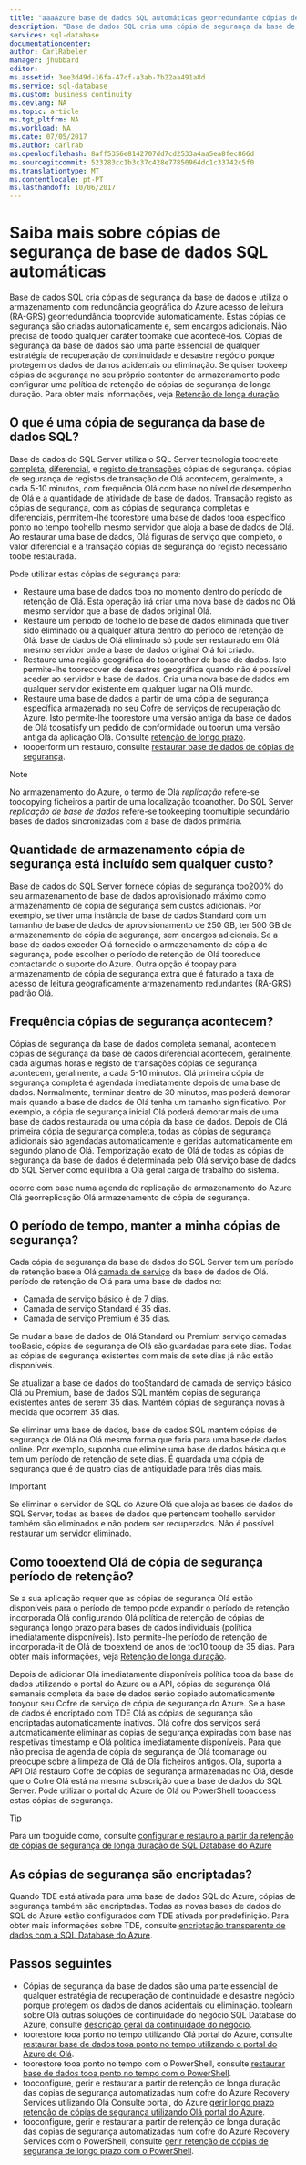 ```yaml
---
title: "aaaAzure base de dados SQL automáticas georredundante cópias de segurança | Microsoft Docs"
description: "Base de dados SQL cria uma cópia de segurança da base de dados local cada alguns minutos e utiliza o Azure armazenamento georredundante com acesso de leitura para a redundância geográfica automaticamente."
services: sql-database
documentationcenter: 
author: CarlRabeler
manager: jhubbard
editor: 
ms.assetid: 3ee3d49d-16fa-47cf-a3ab-7b22aa491a8d
ms.service: sql-database
ms.custom: business continuity
ms.devlang: NA
ms.topic: article
ms.tgt_pltfrm: NA
ms.workload: NA
ms.date: 07/05/2017
ms.author: carlrab
ms.openlocfilehash: 8aff5356e8142707dd7cd2533a4aa5ea8fec866d
ms.sourcegitcommit: 523283cc1b3c37c428e77850964dc1c33742c5f0
ms.translationtype: MT
ms.contentlocale: pt-PT
ms.lasthandoff: 10/06/2017
---
```

# <a name="learn-about-automatic-sql-database-backups"></a>Saiba mais sobre cópias de segurança de base de dados SQL automáticas

Base de dados SQL cria cópias de segurança da base de dados e utiliza o armazenamento com redundância geográfica do Azure acesso de leitura (RA-GRS) georredundância tooprovide automaticamente. Estas cópias de segurança são criadas automaticamente e, sem encargos adicionais. Não precisa de toodo qualquer caráter toomake que acontecê-los. Cópias de segurança da base de dados são uma parte essencial de qualquer estratégia de recuperação de continuidade e desastre negócio porque protegem os dados de danos acidentais ou eliminação. Se quiser tookeep cópias de segurança no seu próprio contentor de armazenamento pode configurar uma política de retenção de cópias de segurança de longa duração. Para obter mais informações, veja [Retenção de longa duração](sql-database-long-term-retention.md).

## <a name="what-is-a-sql-database-backup"></a>O que é uma cópia de segurança da base de dados SQL?

Base de dados do SQL Server utiliza o SQL Server tecnologia toocreate [completa](https://msdn.microsoft.com/library/ms186289.aspx), [diferencial](https://msdn.microsoft.com/library/ms175526.aspx), e [registo de transações](https://msdn.microsoft.com/library/ms191429.aspx) cópias de segurança. cópias de segurança de registos de transação de Olá acontecem, geralmente, a cada 5-10 minutos, com frequência Olá com base no nível de desempenho de Olá e a quantidade de atividade de base de dados. Transação registo as cópias de segurança, com as cópias de segurança completas e diferenciais, permitem-lhe toorestore uma base de dados tooa específico ponto no tempo toohello mesmo servidor que aloja a base de dados de Olá. Ao restaurar uma base de dados, Olá figuras de serviço que completo, o valor diferencial e a transação cópias de segurança do registo necessário toobe restaurada.


Pode utilizar estas cópias de segurança para:

* Restaure uma base de dados tooa no momento dentro do período de retenção de Olá. Esta operação irá criar uma nova base de dados no Olá mesmo servidor que a base de dados original Olá.
* Restaure um período de toohello de base de dados eliminada que tiver sido eliminado ou a qualquer altura dentro do período de retenção de Olá. base de dados de Olá eliminado só pode ser restaurado em Olá mesmo servidor onde a base de dados original Olá foi criado.
* Restaure uma região geográfica do tooanother de base de dados. Isto permite-lhe toorecover de desastres geográfica quando não é possível aceder ao servidor e base de dados. Cria uma nova base de dados em qualquer servidor existente em qualquer lugar na Olá mundo. 
* Restaure uma base de dados a partir de uma cópia de segurança específica armazenada no seu Cofre de serviços de recuperação do Azure. Isto permite-lhe toorestore uma versão antiga da base de dados de Olá toosatisfy um pedido de conformidade ou toorun uma versão antiga da aplicação Olá. Consulte [retenção de longo prazo](sql-database-long-term-retention.md).
* tooperform um restauro, consulte [restaurar base de dados de cópias de segurança](sql-database-recovery-using-backups.md).

> [!NOTE]
> No armazenamento do Azure, o termo de Olá *replicação* refere-se toocopying ficheiros a partir de uma localização tooanother. Do SQL Server *replicação de base de dados* refere-se tookeeping toomultiple secundário bases de dados sincronizadas com a base de dados primária. 
> 

## <a name="how-much-backup-storage-is-included-at-no-cost"></a>Quantidade de armazenamento cópia de segurança está incluído sem qualquer custo?
Base de dados do SQL Server fornece cópias de segurança too200% do seu armazenamento de base de dados aprovisionado máximo como armazenamento de cópia de segurança sem custos adicionais. Por exemplo, se tiver uma instância de base de dados Standard com um tamanho de base de dados de aprovisionamento de 250 GB, ter 500 GB de armazenamento de cópia de segurança, sem encargos adicionais. Se a base de dados exceder Olá fornecido o armazenamento de cópia de segurança, pode escolher o período de retenção de Olá tooreduce contactando o suporte do Azure. Outra opção é toopay para armazenamento de cópia de segurança extra que é faturado a taxa de acesso de leitura geograficamente armazenamento redundantes (RA-GRS) padrão Olá. 

## <a name="how-often-do-backups-happen"></a>Frequência cópias de segurança acontecem?
Cópias de segurança da base de dados completa semanal, acontecem cópias de segurança da base de dados diferencial acontecem, geralmente, cada algumas horas e registo de transações cópias de segurança acontecem, geralmente, a cada 5-10 minutos. Olá primeira cópia de segurança completa é agendada imediatamente depois de uma base de dados. Normalmente, terminar dentro de 30 minutos, mas poderá demorar mais quando a base de dados de Olá tenha um tamanho significativo. Por exemplo, a cópia de segurança inicial Olá poderá demorar mais de uma base de dados restaurada ou uma cópia da base de dados. Depois de Olá primeira cópia de segurança completa, todas as cópias de segurança adicionais são agendadas automaticamente e geridas automaticamente em segundo plano de Olá. Temporização exato de Olá de todas as cópias de segurança da base de dados é determinada pelo Olá serviço base de dados do SQL Server como equilibra a Olá geral carga de trabalho do sistema. 

ocorre com base numa agenda de replicação de armazenamento do Azure Olá georreplicação Olá armazenamento de cópia de segurança.

## <a name="how-long-do-you-keep-my-backups"></a>O período de tempo, manter a minha cópias de segurança?
Cada cópia de segurança da base de dados do SQL Server tem um período de retenção baseia Olá [camada de serviço](sql-database-service-tiers.md) da base de dados de Olá. período de retenção de Olá para uma base de dados no:


* Camada de serviço básico é de 7 dias.
* Camada de serviço Standard é 35 dias.
* Camada de serviço Premium é 35 dias.

Se mudar a base de dados de Olá Standard ou Premium serviço camadas tooBasic, cópias de segurança de Olá são guardadas para sete dias. Todas as cópias de segurança existentes com mais de sete dias já não estão disponíveis. 

Se atualizar a base de dados do tooStandard de camada de serviço básico Olá ou Premium, base de dados SQL mantém cópias de segurança existentes antes de serem 35 dias. Mantém cópias de segurança novas à medida que ocorrem 35 dias.

Se eliminar uma base de dados, base de dados SQL mantém cópias de segurança de Olá na Olá mesma forma que faria para uma base de dados online. Por exemplo, suponha que elimine uma base de dados básica que tem um período de retenção de sete dias. É guardada uma cópia de segurança que é de quatro dias de antiguidade para três dias mais.

> [!IMPORTANT]
> Se eliminar o servidor de SQL do Azure Olá que aloja as bases de dados do SQL Server, todas as bases de dados que pertencem toohello servidor também são eliminados e não podem ser recuperados. Não é possível restaurar um servidor eliminado.
> 

## <a name="how-tooextend-hello-backup-retention-period"></a>Como tooextend Olá de cópia de segurança período de retenção?
Se a sua aplicação requer que as cópias de segurança Olá estão disponíveis para o período de tempo pode expandir o período de retenção incorporada Olá configurando Olá política de retenção de cópias de segurança longo prazo para bases de dados individuais (política imediatamente disponíveis). Isto permite-lhe período de retenção de incorporada-it de Olá de tooextend de anos de too10 tooup de 35 dias. Para obter mais informações, veja [Retenção de longa duração](sql-database-long-term-retention.md).

Depois de adicionar Olá imediatamente disponíveis política tooa da base de dados utilizando o portal do Azure ou a API, cópias de segurança Olá semanais completa da base de dados serão copiado automaticamente tooyour seu Cofre de serviço de cópia de segurança do Azure. Se a base de dados é encriptado com TDE Olá as cópias de segurança são encriptadas automaticamente inativos.  Olá cofre dos serviços será automaticamente eliminar as cópias de segurança expiradas com base nas respetivas timestamp e Olá política imediatamente disponíveis.  Para que não precisa de agenda de cópia de segurança de Olá toomanage ou preocupe sobre a limpeza de Olá de Olá ficheiros antigos. Olá, suporta a API Olá restauro Cofre de cópias de segurança armazenadas no Olá, desde que o Cofre Olá está na mesma subscrição que a base de dados do SQL Server. Pode utilizar o portal do Azure de Olá ou PowerShell tooaccess estas cópias de segurança.

> [!TIP]
> Para um tooguide como, consulte [configurar e restauro a partir da retenção de cópias de segurança de longa duração de SQL Database do Azure](sql-database-long-term-backup-retention-configure.md)
>

## <a name="are-backups-encrypted"></a>As cópias de segurança são encriptadas?

Quando TDE está ativada para uma base de dados SQL do Azure, cópias de segurança também são encriptadas. Todas as novas bases de dados do SQL do Azure estão configurados com TDE ativada por predefinição. Para obter mais informações sobre TDE, consulte [encriptação transparente de dados com a SQL Database do Azure](https://docs.microsoft.com/sql/relational-databases/security/encryption/transparent-data-encryption-with-azure-sql-database).

## <a name="next-steps"></a>Passos seguintes

- Cópias de segurança da base de dados são uma parte essencial de qualquer estratégia de recuperação de continuidade e desastre negócio porque protegem os dados de danos acidentais ou eliminação. toolearn sobre Olá outras soluções de continuidade do negócio SQL Database do Azure, consulte [descrição geral da continuidade do negócio](sql-database-business-continuity.md).
- toorestore tooa ponto no tempo utilizando Olá portal do Azure, consulte [restaurar base de dados tooa ponto no tempo utilizando o portal do Azure de Olá](sql-database-recovery-using-backups.md).
- toorestore tooa ponto no tempo com o PowerShell, consulte [restaurar base de dados tooa ponto no tempo com o PowerShell](scripts/sql-database-restore-database-powershell.md).
- tooconfigure, gerir e restaurar a partir de retenção de longa duração das cópias de segurança automatizadas num cofre do Azure Recovery Services utilizando Olá Consulte portal, do Azure [gerir longo prazo retenção de cópias de segurança utilizando Olá portal do Azure](sql-database-long-term-backup-retention-configure.md).
- tooconfigure, gerir e restaurar a partir de retenção de longa duração das cópias de segurança automatizadas num cofre do Azure Recovery Services com o PowerShell, consulte [gerir retenção de cópias de segurança de longo prazo com o PowerShell](sql-database-long-term-backup-retention-configure.md).
